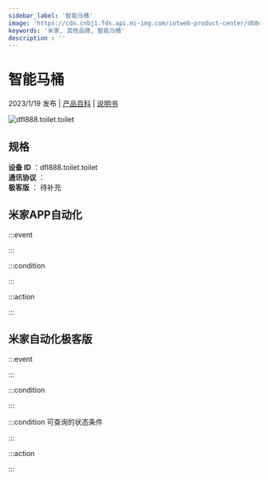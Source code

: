 ```yaml
---
sidebar_label: '智能马桶'
image: 'https://cdn.cnbj1.fds.api.mi-img.com/iotweb-product-center/d68d2ef167f710c3464904c546af4f8e_1670901887438.png?GalaxyAccessKeyId=AKVGLQWBOVIRQ3XLEW&Expires=9223372036854775807&Signature=VSY6d6sYx0tAaxet/L1bVI2hjak='
keywords: '米家, 其他品牌, 智能马桶'
description : ''
---
```

# 智能马桶

2023/1/19 发布 | [产品百科](https://home.mi.com/webapp/content/baike/product/index.html?model=dfl888.toilet.toilet/) | [说明书](https://home.mi.com/views/introduction.html?model=dfl888.toilet.toilet&region=cn)

![dfl888.toilet.toilet](https://cdn.cnbj1.fds.api.mi-img.com/iotweb-product-center/d68d2ef167f710c3464904c546af4f8e_1670901887438.png?GalaxyAccessKeyId=AKVGLQWBOVIRQ3XLEW&Expires=9223372036854775807&Signature=VSY6d6sYx0tAaxet/L1bVI2hjak=)

## 规格  
> 
**设备 ID** ：dfl888.toilet.toilet  
**通讯协议** ：  
**极客版**  ： 待补充 


## 米家APP自动化  

:::event  

:::

:::condition  

:::

:::action   

:::

## 米家自动化极客版  

:::event  

:::

:::condition  

:::

:::condition 可查询的状态条件  

:::

:::action  

:::

        

